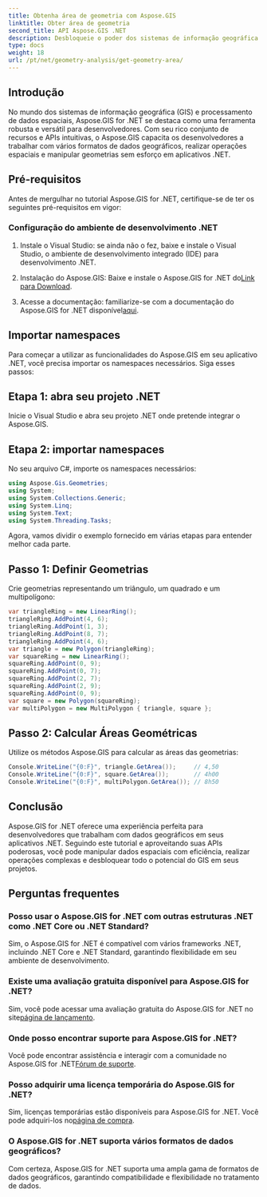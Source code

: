 ```yaml
---
title: Obtenha área de geometria com Aspose.GIS
linktitle: Obter área de geometria
second_title: API Aspose.GIS .NET
description: Desbloqueie o poder dos sistemas de informação geográfica em .NET com Aspose.GIS. Execute operações espaciais sem esforço.
type: docs
weight: 18
url: /pt/net/geometry-analysis/get-geometry-area/
---
```

## Introdução
No mundo dos sistemas de informação geográfica (GIS) e processamento de dados espaciais, Aspose.GIS for .NET se destaca como uma ferramenta robusta e versátil para desenvolvedores. Com seu rico conjunto de recursos e APIs intuitivas, o Aspose.GIS capacita os desenvolvedores a trabalhar com vários formatos de dados geográficos, realizar operações espaciais e manipular geometrias sem esforço em aplicativos .NET.
## Pré-requisitos
Antes de mergulhar no tutorial Aspose.GIS for .NET, certifique-se de ter os seguintes pré-requisitos em vigor:
### Configuração do ambiente de desenvolvimento .NET
1. Instale o Visual Studio: se ainda não o fez, baixe e instale o Visual Studio, o ambiente de desenvolvimento integrado (IDE) para desenvolvimento .NET.
   
2.  Instalação do Aspose.GIS: Baixe e instale o Aspose.GIS for .NET do[Link para Download](https://releases.aspose.com/gis/net/).
3. Acesse a documentação: familiarize-se com a documentação do Aspose.GIS for .NET disponível[aqui](https://reference.aspose.com/gis/net/).

## Importar namespaces
Para começar a utilizar as funcionalidades do Aspose.GIS em seu aplicativo .NET, você precisa importar os namespaces necessários. Siga esses passos:
## Etapa 1: abra seu projeto .NET
Inicie o Visual Studio e abra seu projeto .NET onde pretende integrar o Aspose.GIS.
## Etapa 2: importar namespaces
No seu arquivo C#, importe os namespaces necessários:
```csharp
using Aspose.Gis.Geometries;
using System;
using System.Collections.Generic;
using System.Linq;
using System.Text;
using System.Threading.Tasks;
```

Agora, vamos dividir o exemplo fornecido em várias etapas para entender melhor cada parte.
## Passo 1: Definir Geometrias
Crie geometrias representando um triângulo, um quadrado e um multipolígono:
```csharp
var triangleRing = new LinearRing();
triangleRing.AddPoint(4, 6);
triangleRing.AddPoint(1, 3);
triangleRing.AddPoint(8, 7);
triangleRing.AddPoint(4, 6);
var triangle = new Polygon(triangleRing);
var squareRing = new LinearRing();
squareRing.AddPoint(0, 9);
squareRing.AddPoint(0, 7);
squareRing.AddPoint(2, 7);
squareRing.AddPoint(2, 9);
squareRing.AddPoint(0, 9);
var square = new Polygon(squareRing);
var multiPolygon = new MultiPolygon { triangle, square };
```
## Passo 2: Calcular Áreas Geométricas
Utilize os métodos Aspose.GIS para calcular as áreas das geometrias:
```csharp
Console.WriteLine("{0:F}", triangle.GetArea());     // 4,50
Console.WriteLine("{0:F}", square.GetArea());       // 4h00
Console.WriteLine("{0:F}", multiPolygon.GetArea()); // 8h50
```

## Conclusão
Aspose.GIS for .NET oferece uma experiência perfeita para desenvolvedores que trabalham com dados geográficos em seus aplicativos .NET. Seguindo este tutorial e aproveitando suas APIs poderosas, você pode manipular dados espaciais com eficiência, realizar operações complexas e desbloquear todo o potencial do GIS em seus projetos.
## Perguntas frequentes
### Posso usar o Aspose.GIS for .NET com outras estruturas .NET como .NET Core ou .NET Standard?
Sim, o Aspose.GIS for .NET é compatível com vários frameworks .NET, incluindo .NET Core e .NET Standard, garantindo flexibilidade em seu ambiente de desenvolvimento.
### Existe uma avaliação gratuita disponível para Aspose.GIS for .NET?
 Sim, você pode acessar uma avaliação gratuita do Aspose.GIS for .NET no site[página de lançamento](https://releases.aspose.com/).
### Onde posso encontrar suporte para Aspose.GIS for .NET?
 Você pode encontrar assistência e interagir com a comunidade no Aspose.GIS for .NET[Fórum de suporte](https://forum.aspose.com/c/gis/33).
### Posso adquirir uma licença temporária do Aspose.GIS for .NET?
 Sim, licenças temporárias estão disponíveis para Aspose.GIS for .NET. Você pode adquiri-los no[página de compra](https://purchase.aspose.com/temporary-license/).
### O Aspose.GIS for .NET suporta vários formatos de dados geográficos?
Com certeza, Aspose.GIS for .NET suporta uma ampla gama de formatos de dados geográficos, garantindo compatibilidade e flexibilidade no tratamento de dados.